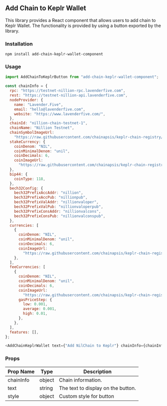 ## Add Chain to Keplr Wallet

This library provides a React component that allows users to add chain to Keplr Wallet. The functionality is provided by using a button exported by the library.

### Installation

```
npm install add-chain-keplr-wallet-component
```

### Usage

```javascript
import AddChainToKeplrButton from "add-chain-keplr-wallet-component";

const chainInfo = {
  rpc: "https://testnet-nillion-rpc.lavenderfive.com",
  rest: "https://testnet-nillion-api.lavenderfive.com",
  nodeProvider: {
    name: "Lavender.Five",
    email: "hello@lavenderfive.com",
    website: "https://www.lavenderfive.com/",
  },
  chainId: "nillion-chain-testnet-1",
  chainName: "Nillion Testnet",
  chainSymbolImageUrl:
    "https://raw.githubusercontent.com/chainapsis/keplr-chain-registry/main/images/nillion-chain-testnet/nil.png",
  stakeCurrency: {
    coinDenom: "NIL",
    coinMinimalDenom: "unil",
    coinDecimals: 6,
    coinImageUrl:
      "https://raw.githubusercontent.com/chainapsis/keplr-chain-registry/main/images/nillion-chain-testnet/nil.png",
  },
  bip44: {
    coinType: 118,
  },
  bech32Config: {
    bech32PrefixAccAddr: "nillion",
    bech32PrefixAccPub: "nillionpub",
    bech32PrefixValAddr: "nillionvaloper",
    bech32PrefixValPub: "nillionvaloperpub",
    bech32PrefixConsAddr: "nillionvalcons",
    bech32PrefixConsPub: "nillionvalconspub",
  },
  currencies: [
    {
      coinDenom: "NIL",
      coinMinimalDenom: "unil",
      coinDecimals: 6,
      coinImageUrl:
        "https://raw.githubusercontent.com/chainapsis/keplr-chain-registry/main/images/nillion-chain-testnet/nil.png",
    },
  ],
  feeCurrencies: [
    {
      coinDenom: "NIL",
      coinMinimalDenom: "unil",
      coinDecimals: 6,
      coinImageUrl:
        "https://raw.githubusercontent.com/chainapsis/keplr-chain-registry/main/images/nillion-chain-testnet/nil.png",
      gasPriceStep: {
        low: 0.001,
        average: 0.001,
        high: 0.01,
      },
    },
  ],
  features: [],
};

<AddChainKeplrWallet text={"Add NilChain to Keplr"} chainInfo={chainInfo} style={} />;
```

### Props

| Prop Name       | Type     | Description                                                            |
| --------------- | -------- | ---------------------------------------------------------------------- |
| chainInfo       | object   | Chain information.                  |
| text      | string   | The text to display on the button.                                     |
| style    | object | Custom style for button                               |
